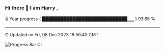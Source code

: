 ### Hi there 👋 I am Harry , 

⏳ Year progress { ████████████████████████████▁▁ } 93.65 %

---

⏰ Updated on Fri, 08 Dec 2023 19:59:40 GMT

![Progress Bar CI](https://github.com/duykhang68/duykhang68/workflows/Progress%20Bar%20CI/badge.svg)

